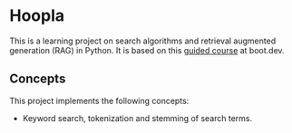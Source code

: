 # Hoopla

This is a learning project on search algorithms and retrieval augmented generation (RAG) in Python. It is based on this [guided course](https://www.boot.dev/courses/learn-retrieval-augmented-generation) at boot.dev.

## Concepts

This project implements the following concepts:

- Keyword search, tokenization and stemming of search terms.
